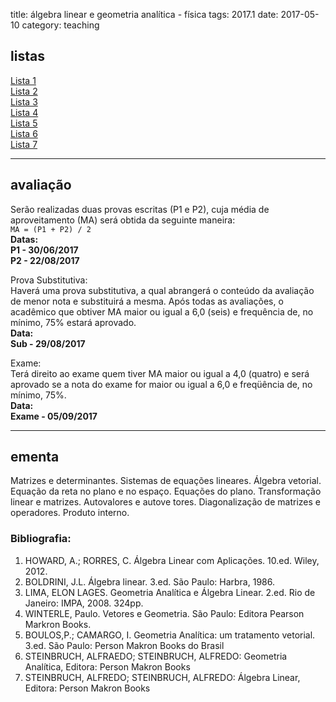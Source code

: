 title: álgebra linear e geometria analítica - física
tags: 2017.1
date: 2017-05-10
category: teaching
## <a id="exercices"></a>listas
[Lista 1]({filename}/listas/algebra-linear-01.pdf)  
[Lista 2]({filename}/listas/algebra-linear-02.pdf)  
[Lista 3]({filename}/listas/algebra-linear-03.pdf)  
[Lista 4]({filename}/listas/algebra-linear-04.pdf)  
[Lista 5]({filename}/listas/algebra-linear-05.pdf)  
[Lista 6]({filename}/listas/algebra-linear-06.pdf)  
[Lista 7]({filename}/listas/algebra-linear-07.pdf)

---

## <a id="exams"></a>avaliação
Serão realizadas duas provas escritas (P1 e P2), cuja média de
aproveitamento (MA) será obtida da seguinte maneira:  
`MA = (P1 + P2) / 2`  
**Datas:  
P1 - 30/06/2017  
P2 - 22/08/2017**

Prova Substitutiva:  
Haverá uma prova substitutiva, a qual abrangerá o conteúdo da avaliação de
menor nota e substituirá a mesma. Após todas as avaliações, o acadêmico que
obtiver MA maior ou igual a 6,0 (seis) e frequência de, no mínimo, 75% estará
aprovado.  
**Data:  
Sub - 29/08/2017**

Exame:  
Terá direito ao exame quem tiver MA maior ou igual a 4,0 (quatro) e será
aprovado se a nota do exame for maior ou igual a 6,0 e freqüência de, no
mínimo, 75%.  
**Data:  
Exame - 05/09/2017**

---

## <a id="silabus"></a>ementa
Matrizes e determinantes. Sistemas de equações lineares. Álgebra vetorial.
Equação da reta no plano e no espaço. Equações do plano. Transformação linear
e matrizes. Autovalores e autove tores. Diagonalização de matrizes e
operadores. Produto interno.  

### Bibliografia:  
1. HOWARD, A.; RORRES, C. Álgebra Linear com Aplicações. 10.ed. Wiley, 2012.
2. BOLDRINI, J.L. Álgebra linear. 3.ed. São Paulo: Harbra, 1986.
3. LIMA, ELON LAGES. Geometria Analítica e Álgebra Linear. 2.ed. Rio de Janeiro: IMPA, 2008. 324pp.
4. WINTERLE, Paulo. Vetores e Geometria. São Paulo: Editora Pearson Markron Books.
5. BOULOS,P.; CAMARGO, I. Geometria Analítica: um tratamento vetorial. 3.ed. São Paulo: Person Makron Books do Brasil
6. STEINBRUCH, ALFRAEDO; STEINBRUCH, ALFREDO: Geometria Analítica, Editora: Person Makron Books
7. STEINBRUCH, ALFREDO; STEINBRUCH, ALFREDO: Álgebra Linear, Editora: Person Makron Books

